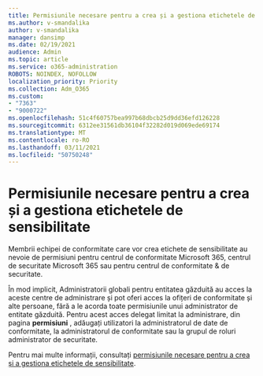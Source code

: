 ```yaml
---
title: Permisiunile necesare pentru a crea și a gestiona etichetele de sensibilitate
ms.author: v-smandalika
author: v-smandalika
manager: dansimp
ms.date: 02/19/2021
audience: Admin
ms.topic: article
ms.service: o365-administration
ROBOTS: NOINDEX, NOFOLLOW
localization_priority: Priority
ms.collection: Adm_O365
ms.custom:
- "7363"
- "9000722"
ms.openlocfilehash: 51c4f60757bea997b68dbcb25d9dd36efd126228
ms.sourcegitcommit: 6312ee31561db36104f32282d019d069ede69174
ms.translationtype: MT
ms.contentlocale: ro-RO
ms.lasthandoff: 03/11/2021
ms.locfileid: "50750248"
---
```

# <a name="permissions-required-to-create-and-manage-sensitivity-labels"></a>Permisiunile necesare pentru a crea și a gestiona etichetele de sensibilitate

Membrii echipei de conformitate care vor crea etichete de sensibilitate au nevoie de permisiuni pentru centrul de conformitate Microsoft 365, centrul de securitate Microsoft 365 sau pentru centrul de conformitate & de securitate.

În mod implicit, Administratorii globali pentru entitatea găzduită au acces la aceste centre de administrare și pot oferi acces la ofițeri de conformitate și alte persoane, fără a le acorda toate permisiunile unui administrator de entitate găzduită. Pentru acest acces delegat limitat la administrare, din pagina **permisiuni** , adăugați utilizatori la administratorul de date de conformitate, la administratorul de conformitate sau la grupul de roluri administrator de securitate.

Pentru mai multe informații, consultați [permisiunile necesare pentru a crea și a gestiona etichetele de sensibilitate](https://docs.microsoft.com/microsoft-365/compliance/get-started-with-sensitivity-labels).